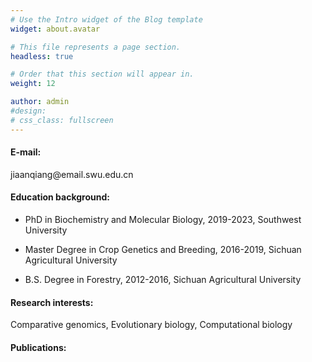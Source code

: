 ```yaml
---
# Use the Intro widget of the Blog template
widget: about.avatar

# This file represents a page section.
headless: true

# Order that this section will appear in.
weight: 12

author: admin
#design:
# css_class: fullscreen
---
```


#### <p align="left">E-mail:</p>
<p align="left">jiaanqiang@email.swu.edu.cn</p>

#### <p align="left">Education background:</p>
- <p align="left">PhD in Biochemistry and Molecular Biology, 2019-2023, Southwest University</p>
- <p align="left">Master Degree in Crop Genetics and Breeding, 2016-2019, Sichuan Agricultural University</p>
- <p align="left">B.S. Degree in Forestry, 2012-2016, Sichuan Agricultural University</p>

#### <p align="left">Research interests:</p>
<p align="left">Comparative genomics, Evolutionary biology, Computational biology</p>

#### <p align="left">Publications:</p>
